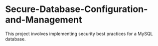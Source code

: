 # Secure-Database-Configuration-and-Management
This project involves implementing security best practices for a MySQL database. 
